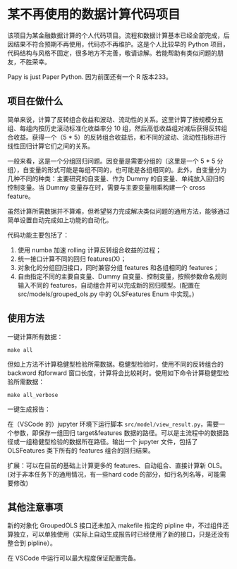 # 某不再使用的数据计算代码项目

该项目为某金融数据计算的个人代码项目。流程和数据计算基本已经全部完成，后因结果不符合预期不再使用，代码亦不再维护。这是个人比较早的 Python 项目，代码结构与风格不固定，很多地方不完善，敬请谅解。若能帮助有类似问题的朋友，不胜荣幸。

Papy is just Paper Python. 因为前面还有一个 R 版本233。

## 项目在做什么

简单来说，计算了反转组合收益和波动、流动性的关系。这里计算了按规模分五组、每组内按历史滚动标准化收益率分 10 组，然后高低收益组对减后获得反转组合收益。获得一个（5 * 5）的反转组合收益后，和不同的波动、流动性指标进行线性回归计算它们之间的关系。

一般来看，这是一个分组回归问题。因变量是需要分组的（这里是一个 5 * 5 分组），自变量的形式可能是每组不同的，也可能是各组相同的。此外，自变量分为几种不同的种类：主要研究的自变量、作为 Dummy 的自变量、单纯放入回归的控制变量。当 Dummy 变量存在时，需要与主要变量相乘构建一个 cross feature。

虽然计算所需数据并不算难，但希望努力完成解决类似问题的通用方法，能够通过简单设置自动完成如上功能的自动化。

代码功能主要包括了：

1. 使用 numba 加速 rolling 计算反转组合收益的过程；
2. 统一接口计算不同的回归 features(X)；
3. 对象化的分组回归接口，同时兼容分组 features 和各组相同的 features；
4. 自由指定不同的主要自变量、Dummy 自变量、控制变量，按照参数命名规则输入不同的 features，自动组合并可以完成新的回归模型。(配置在 src/models/grouped_ols.py 中的 OLSFeatures Enum 中实现。)

## 使用方法

一键计算所有数据：

```shell
make all
```

但如上方法不计算稳健型检验所需数据。稳健型检验时，使用不同的反转组合的backword 和forward 窗口长度，计算将会比较耗时。使用如下命令计算稳健型检验所需数据：

```shell
make all_verbose
```

一键生成报告：

在（VSCode 的）jupyter 环境下运行脚本 `src/model/view_result.py`，需要一个参数，即保存一组回归 target&features 数据的路径。可以是主流程中的数据路径或一组稳健型检验的数据所在路径。输出一个 jupyter 文件，包括了 OLSFeatures 类下所有的 features 组合的回归结果。

扩展：可以在目前的基础上计算更多的 features、自动组合、直接计算新 OLS。(对于非本任务下的通用情况，有一些hard code 的部分，如行名列名等，可能需要修改)

## 其他注意事项

新的对象化 GroupedOLS 接口还未加入 makefile 指定的 pipline 中，不过组件还算独立，可以单独使用（实际上自动生成报告时已经使用了新的接口，只是还没有整合到 pipline）。

在 VSCode 中运行可以最大程度保证配置完备。

